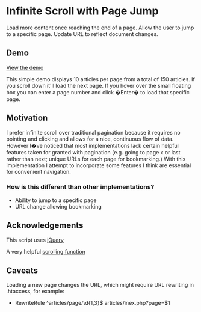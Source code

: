# Infinite Scroll with Page Jump

Load more content once reaching the end of a page. Allow the user to jump to a specific page. Update URL to reflect document changes.

## Demo
[View the demo](http://rubbishb.in/code/demos/2oxr89ki/)

This simple demo displays 10 articles per page from a total of 150 articles. If you scroll down it\'ll load the next page. If you hover over the small floating box you can enter a page number and click �Enter� to load that specific page.

## Motivation

I prefer infinite scroll over traditional pagination because it requires no pointing and clicking and allows for a nice, continuous flow of data. However I�ve noticed that most implementations lack certain helpful features taken for granted with pagination (e.g. going to page x or last rather than next; unique URLs for each page for bookmarking.) With this implementation I attempt to incorporate some features I think are essential for convenient navigation. 

### How is this different than other implementations?
- Ability to jump to a specific page
- URL change allowing bookmarking

## Acknowledgements

This script uses [jQuery](http://code.jquery.com/jquery.min.js)

A very helpful [scrolling function](http://www.abeautifulsite.net/blog/2010/01/smoothly-scroll-to-an-element-without-a-jquery-plugin/)

## Caveats

Loading a new page changes the URL, which might require URL rewriting in .htaccess, for example:
- RewriteRule ^articles/page/\d{1,3}$ articles/inex.php?page=$1
